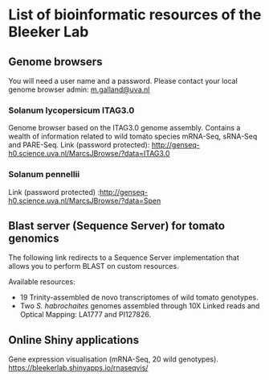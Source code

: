 # List of bioinformatic resources of the Bleeker Lab

## Genome browsers
You will need a user name and a password. Please contact your local genome browser admin: m.galland@uva.nl 

### Solanum lycopersicum ITAG3.0
Genome browser based on the ITAG3.0 genome assembly. 
Contains a wealth of information related to wild tomato species mRNA-Seq, sRNA-Seq and PARE-Seq.
Link (password protected): http://genseq-h0.science.uva.nl/MarcsJBrowse/?data=ITAG3.0

### Solanum pennellii 
Link (password protected) :http://genseq-h0.science.uva.nl/MarcsJBrowse/?data=Spen

## Blast server (Sequence Server) for tomato genomics

The following link redirects to a Sequence Server implementation that allows you to perform BLAST on custom resources.

Available resources:
- 19 Trinity-assembled de novo transcriptomes of wild tomato genotypes.  
- Two *S. habrochaites* genomes assembled through 10X Linked reads and Optical Mapping: LA1777 and PI127826.


## Online Shiny applications

Gene expression visualisation (mRNA-Seq, 20 wild genotypes).    
https://bleekerlab.shinyapps.io/rnaseqvis/
